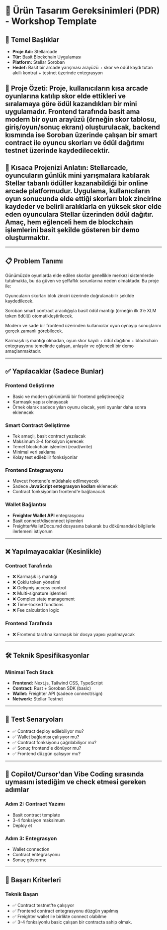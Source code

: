 

# 🧩 Ürün Tasarım Gereksinimleri (PDR) - Workshop Template

## 🎯 Temel Başlıklar

* **Proje Adı:** Stellarcade
* **Tür:** Basit Blockchain Uygulaması
* **Platform:** Stellar Soroban
* **Hedef:** Basit bir arcade yarışması arayüzü + skor ve ödül kaydı tutan akıllı kontrat + testnet üzerinde entegrasyon


## 🎯 Proje Özeti: Proje, kullanıcıların kısa arcade oyunlarına katılıp skor elde ettikleri ve sıralamaya göre ödül kazandıkları bir mini uygulamadır. Frontend tarafında basit ama modern bir oyun arayüzü (örneğin skor tablosu, giriş/oyun/sonuç ekranı) oluşturulacak, backend kısmında ise Soroban üzerinde çalışan bir smart contract ile oyuncu skorları ve ödül dağıtımı testnet üzerinde kaydedilecektir.

## 🚀 Kısaca Projenizi Anlatın: Stellarcade, oyuncuların günlük mini yarışmalara katılarak Stellar tabanlı ödüller kazanabildiği bir online arcade platformudur. Uygulama, kullanıcıların oyun sonucunda elde ettiği skorları blok zincirine kaydeder ve belirli aralıklarla en yüksek skor elde eden oyunculara Stellar üzerinden ödül dağıtır. Amaç, hem eğlenceli hem de blockchain işlemlerini basit şekilde gösteren bir demo oluşturmaktır.
---

## 📋 Problem Tanımı

Günümüzde oyunlarda elde edilen skorlar genellikle merkezi sistemlerde tutulmakta, bu da güven ve şeffaflık sorunlarına neden olmaktadır.
Bu proje ile:

Oyuncuların skorları blok zinciri üzerinde doğrulanabilir şekilde kaydedilecek.

Soroban smart contract aracılığıyla basit ödül mantığı (örneğin ilk 3’e XLM token ödülü) otomatikleştirilecek.

Modern ve sade bir frontend üzerinden kullanıcılar oyun oynayıp sonuçlarını gerçek zamanlı görebilecek.

Karmaşık iş mantığı olmadan, oyun skor kaydı + ödül dağıtımı + blockchain entegrasyonu temelinde çalışan, anlaşılır ve eğlenceli bir demo amaçlanmaktadır.

---

## ✅ Yapılacaklar (Sadece Bunlar)

### Frontend Geliştirme

* Basic ve modern görünümlü bir frontend geliştireceğiz
* Karmaşık yapısı olmayacak
* Örnek olarak sadece yılan oyunu olacak, yeni oyunlar daha sonra eklenecek


### Smart Contract Geliştirme

* Tek amaçlı, basit contract yazılacak
* Maksimum 3-4 fonksiyon içerecek
* Temel blockchain işlemleri (read/write)
* Minimal veri saklama
* Kolay test edilebilir fonksiyonlar

### Frontend Entegrasyonu

* Mevcut frontend'e müdahale edilmeyecek
* Sadece **JavaScript entegrasyon kodları** eklenecek
* Contract fonksiyonları frontend'e bağlanacak

### Wallet Bağlantısı

* **Freighter Wallet API** entegrasyonu
* Basit connect/disconnect işlemleri
* FreighterWalletDocs.md dosyasına bakarak bu dökümandaki bilgilerle ilerlemeni istiyorum 


---

## ❌ Yapılmayacaklar (Kesinlikle)

### Contract Tarafında

* ❌ Karmaşık iş mantığı
* ❌ Çoklu token yönetimi
* ❌ Gelişmiş access control
* ❌ Multi-signature işlemleri
* ❌ Complex state management
* ❌ Time-locked functions
* ❌ Fee calculation logic

### Frontend Tarafında

* ❌ Frontend tarafına karmaşık bir dosya yapısı yapılmayacak

---

## 🛠 Teknik Spesifikasyonlar

### Minimal Tech Stack

* **Frontend:** Next.js, Tailwind CSS, TypeScript
* **Contract:** Rust + Soroban SDK (basic)
* **Wallet:** Freighter API (sadece connect/sign)
* **Network:** Stellar Testnet

---

## 🧪 Test Senaryoları

* ✅ Contract deploy edilebiliyor mu?
* ✅ Wallet bağlantısı çalışıyor mu?
* ✅ Contract fonksiyonu çağrılabiliyor mu?
* ✅ Sonuç frontend'e dönüyor mu?
* ✅ Frontend düzgün çalışıyor mu?

---

## 📱 Copilot/Cursor'dan Vibe Coding sırasında uymasını istediğim ve check etmesi gereken adımlar

### Adım 2: Contract Yazımı 

* Basit contract template
* 3-4 fonksiyon maksimum
* Deploy et

### Adım 3: Entegrasyon

* Wallet connection
* Contract entegrasyonu
* Sonuç gösterme
---

## 🎯 Başarı Kriterleri

### Teknik Başarı

* ✅ Contract testnet'te çalışıyor
* ✅ Frontend contract entegrasyonu düzgün yapılmış
* ✅ Freighter wallet ile birlikte connect olabilme
* ✅ 3-4 fonksiyonlu basic çalışan bir contracta sahip olmak.

